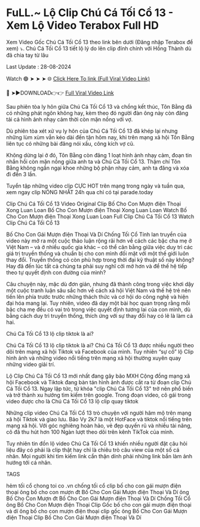 # FuLL.~ Lộ Clip Chú Cá Tối Cổ 13 - Xem Lộ Video Terabox Full HD

Xem Video Gốc Chú Cá Tối Cổ 13 theo link bên dưới (Đăng nhập Terabox để xem) ⤵️. Chú Cá Tối Cổ 13 tiết lộ lý do lên clip đính chính với Hồng Thành dù đã chia tay từ lâu

Last Update : 28-08-2024

Watch 🟢 ➤ ➤ ➤ 🌐 [Click Here To link (Full Viral Video Link)](https://nioki.today/viral-leaked-video-watch-free-online/
)

🔴 ➤►DOWNLOAD👉👉 [Full Viral Video Link](https://nioki.today/viral-leaked-video-watch-free-online/
)

Sau phiên tòa ly hôn giữa Chú Cá Tối Cổ 13 và chồng kết thúc, Tôn Bằng đã có những phát ngôn không hay, kèm theo đó người đàn ông này còn đăng tải cả hình ảnh nhạy cảm thời còn mặn nồng với vợ.

Dù phiên tòa xét xử vụ ly hôn của Chú Cá Tối Cổ 13 đã khép lại nhưng những lùm xùm vẫn kéo dài đến tận hôm nay, khi trên mạng xã hội Tôn Bằng liên tục có những bài đăng nói xấu, công kích vợ cũ.

Không dừng lại ở đó, Tôn Bằng còn đăng 1 loạt hình ảnh nhạy cảm, đoạn tin nhắn hồi còn mặn nồng giữa anh ta và Chú Cá Tối Cổ 13. Thậm chí Tôn Bằng không ngần ngại khoe những bộ phận nhạy cảm, anh ta đăng và xóa đi đến 3 lần.

Tuyển tập những video clip CỰC HOT trên mạng trong ngày và tuần qua, xem ngay clip NÓNG NHẤT 24h qua chỉ có tại parade.today

Clip Chú Cá Tối Cổ 13 Video Original Clip Bố Cho Con Mượn điện Thoại Xong Luan Loan Bố Cho Con Mượn điện Thoại Xong Luan Loan Watch Bố Cho Con Mượn điện Thoại Xong Luan Loan Full Clip Chú Cá Tối Cổ 13 Watch Clip Chú Cá Tối Cổ 13

Bố Cho Con Gái Mượn điện Thoại Và Dí Chống Tối Cổ Tính lan truyền của video này mở ra một cuộc thảo luận rộng rãi hơn về cách các bậc cha mẹ ở Việt Nam – và ở nhiều quốc gia khác – có thể cân bằng giữa việc duy trì các giá trị truyền thống và chuẩn bị cho con mình đối mặt với một thế giới luôn thay đổi. Truyền thống có còn phù hợp trong thời đại kỹ thuật số này không? Hay đã đến lúc tất cả chúng ta phải suy nghĩ cởi mở hơn và để thế hệ tiếp theo tự quyết định con đường của mình?

Câu chuyện này, mặc dù đơn giản, nhưng đã thành công trong việc khơi dậy một cuộc tranh luận sâu sắc hơn về cách xã hội Việt Nam và thế hệ trẻ nên tiến lên phía trước trước những thách thức và cơ hội do công nghệ và hiện đại hóa mang lại. Tuy nhiên, video đã dạy một bài học quan trọng rằng mỗi bậc cha mẹ đều có vai trò trong việc quyết định tương lai của con mình, dù bằng cách duy trì truyền thống, thích ứng với sự thay đổi hay có lẽ là làm cả hai.

Chú Cá Tối Cổ 13 lộ clip tiktok là ai?

Chú Cá Tối Cổ 13 lộ clip tiktok là ai? Chú Cá Tối Cổ 13 được nhiều người theo dõi trên mạng xã hội Tiktok và Facebook của mình. Tuy nhiên “sự cố” lộ Clip hình ảnh và những video nổi tiếng trên mạng xã hội thường xuyên quay những video giải trí.

Lộ Clip Chú Cá Tối Cổ 13 mới nhất đang gây bão MXH Cộng đồng mạng xã hội Facebook và Tiktok đang bàn tán hình ảnh được cắt ra từ đoạn clip Chú Cá Tối Cổ 13. Ngay lập tức, từ khóa "clip Chú Cá Tối Cổ 13" trở nên phổ biến và trở thành xu hướng tìm kiếm trên google. Trong đoạn video, cô gái trong video được cho là Chú Cá Tối Cổ 13 lộ clip quay tiktok

Những clip video Chú Cá Tối Cổ 13 trò chuyện với người hâm mộ trên mạng xã hội Tiktok và giao lưu. Bảo Vy 2k7 là một HotFace và tiktok nổi tiếng trên mạng xã hội. Với góc nghiêng hoàn hảo, vẻ đẹp quyến rũ và nhiều tài năng, cô đã thu hút hơn 100 Ngàn lượt theo dõi trên kênh TikTok của mình.

Tuy nhiên tin đồn lộ video Chú Cá Tối Cổ 13 khiến nhiều người đặt câu hỏi liệu đây có phải là clip thật hay chỉ là chiêu trò câu view của một số cá nhân. Mọi người khi tìm kiếm link cẩn thận dính phải những link bẩn làm ảnh hướng tới cá nhân.

TAGS

hẻm tối cổ chong toi co .vn chống tối cổ clip bố cho con gái mượn điện thoại ông bố cho con mượn đt Bố Cho Con Gái Mượn điện Thoại Và Dí ông Bố Cho Con Mượn đt Bố Cho Con Gái Mượn điện Thoại Và Dí Chống Tối Cổ ông Bố Cho Con Mượn điện Thoại Clip Gốc bố cho con gái mượn điện thoại và dí ông bố cho con mượn điện thoại clip gốc ông Bố Cho Con Gái Mượn điện Thoại Clip Bố Cho Con Gái Mượn điện Thoại Và Dí
